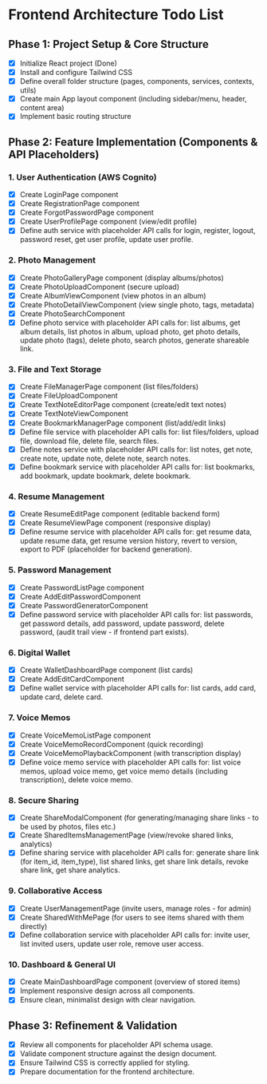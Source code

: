 # Frontend Architecture Todo List

## Phase 1: Project Setup & Core Structure
- [x] Initialize React project (Done)
- [x] Install and configure Tailwind CSS
- [x] Define overall folder structure (pages, components, services, contexts, utils)
- [x] Create main App layout component (including sidebar/menu, header, content area)
- [x] Implement basic routing structure

## Phase 2: Feature Implementation (Components & API Placeholders)

### 1. User Authentication (AWS Cognito)
- [x] Create LoginPage component
- [x] Create RegistrationPage component
- [x] Create ForgotPasswordPage component
- [x] Create UserProfilePage component (view/edit profile)
- [x] Define auth service with placeholder API calls for login, register, logout, password reset, get user profile, update user profile.

### 2. Photo Management
- [x] Create PhotoGalleryPage component (display albums/photos)
- [x] Create PhotoUploadComponent (secure upload)
- [x] Create AlbumViewComponent (view photos in an album)
- [x] Create PhotoDetailViewComponent (view single photo, tags, metadata)
- [x] Create PhotoSearchComponent
- [x] Define photo service with placeholder API calls for: list albums, get album details, list photos in album, upload photo, get photo details, update photo (tags), delete photo, search photos, generate shareable link.

### 3. File and Text Storage
- [x] Create FileManagerPage component (list files/folders)
- [x] Create FileUploadComponent
- [x] Create TextNoteEditorPage component (create/edit text notes)
- [x] Create TextNoteViewComponent
- [x] Create BookmarkManagerPage component (list/add/edit links)
- [x] Define file service with placeholder API calls for: list files/folders, upload file, download file, delete file, search files.
- [x] Define notes service with placeholder API calls for: list notes, get note, create note, update note, delete note, search notes.
- [x] Define bookmark service with placeholder API calls for: list bookmarks, add bookmark, update bookmark, delete bookmark.

### 4. Resume Management
- [x] Create ResumeEditPage component (editable backend form)
- [x] Create ResumeViewPage component (responsive display)
- [x] Define resume service with placeholder API calls for: get resume data, update resume data, get resume version history, revert to version, export to PDF (placeholder for backend generation).

### 5. Password Management
- [x] Create PasswordListPage component
- [x] Create AddEditPasswordComponent
- [x] Create PasswordGeneratorComponent
- [x] Define password service with placeholder API calls for: list passwords, get password details, add password, update password, delete password, (audit trail view - if frontend part exists).

### 6. Digital Wallet
- [x] Create WalletDashboardPage component (list cards)
- [x] Create AddEditCardComponent
- [x] Define wallet service with placeholder API calls for: list cards, add card, update card, delete card.

### 7. Voice Memos
- [x] Create VoiceMemoListPage component
- [x] Create VoiceMemoRecordComponent (quick recording)
- [x] Create VoiceMemoPlaybackComponent (with transcription display)
- [x] Define voice memo service with placeholder API calls for: list voice memos, upload voice memo, get voice memo details (including transcription), delete voice memo.

### 8. Secure Sharing
- [x] Create ShareModalComponent (for generating/managing share links - to be used by photos, files etc.)
- [x] Create SharedItemsManagementPage (view/revoke shared links, analytics)
- [x] Define sharing service with placeholder API calls for: generate share link (for item_id, item_type), list shared links, get share link details, revoke share link, get share analytics.

### 9. Collaborative Access
- [x] Create UserManagementPage (invite users, manage roles - for admin)
- [x] Create SharedWithMePage (for users to see items shared with them directly)
- [x] Define collaboration service with placeholder API calls for: invite user, list invited users, update user role, remove user access.

### 10. Dashboard & General UI
- [x] Create MainDashboardPage component (overview of stored items)
- [x] Implement responsive design across all components.
- [x] Ensure clean, minimalist design with clear navigation.

## Phase 3: Refinement & Validation
- [x] Review all components for placeholder API schema usage.
- [x] Validate component structure against the design document.
- [x] Ensure Tailwind CSS is correctly applied for styling.
- [x] Prepare documentation for the frontend architecture.

